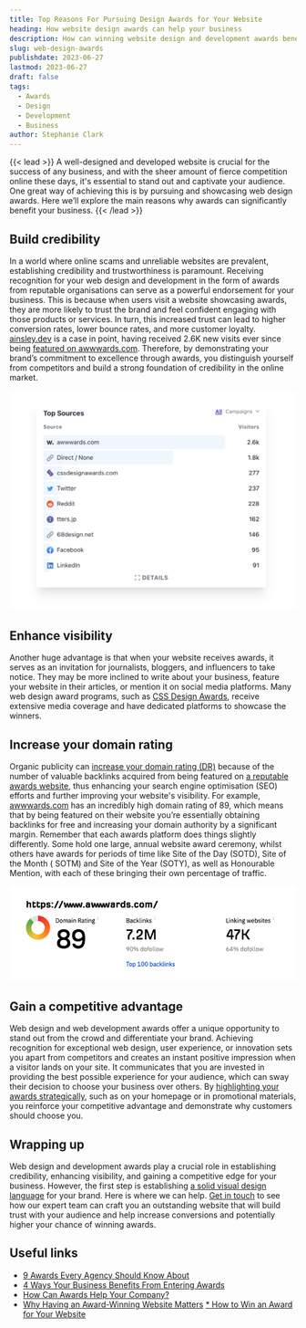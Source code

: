 ```yaml
---
title: Top Reasons For Pursuing Design Awards for Your Website
heading: How website design awards can help your business
description: How can winning website design and development awards benefit your business? Read on to find out more about what achieving awards can do for your brand.
slug: web-design-awards
publishdate: 2023-06-27
lastmod: 2023-06-27
draft: false
tags:
  - Awards
  - Design
  - Development
  - Business
author: Stephanie Clark
---
```


{{< lead >}}
A well-designed and developed website is crucial for the success of any business, and with the sheer amount of fierce
competition online these days, it's essential to stand out and captivate your audience. One great way of achieving this
is by pursuing and showcasing web design awards. Here we’ll explore the main reasons why awards can significantly
benefit your business.
{{< /lead >}}

## Build credibility

In a world where online scams and unreliable websites are prevalent, establishing credibility and trustworthiness is
paramount. Receiving recognition for your web design and development in the form of awards from reputable organisations
can serve as a powerful endorsement for your business. This is because when users visit a website showcasing awards,
they are more likely to trust the brand and feel confident engaging with those products or services. In turn, this
increased trust can lead to higher conversion rates, lower bounce rates, and more customer
loyalty. [ainsley.dev](http://ainsley.dev) is a case in point, having received 2.6K new visits ever since
being [featured on awwwards.com](https://www.awwwards.com/sites/ainsley-dev). Therefore, by demonstrating your brand’s
commitment to excellence through awards, you distinguish yourself from competitors and build a strong foundation of
credibility in the online market.

![Website Traffic](images/website-traffic.png)

## Enhance visibility

Another huge advantage is that when your website receives awards, it serves as an invitation for journalists, bloggers,
and influencers to take notice. They may be more inclined to write about your business, feature your website in their
articles, or mention it on social media platforms. Many web design award programs, such
as [CSS Design Awards](https://www.cssdesignawards.com/sites/ainsley-dev/43451/), receive extensive media coverage and
have dedicated platforms to showcase the winners.

## Increase your domain rating

Organic publicity can [increase your domain rating (DR)](https://ahrefs.com/blog/how-to-increase-website-authority/)
because of the number of valuable backlinks acquired from being featured
on [a reputable awards website](https://webflow.com/blog/9-agency-awards), thus enhancing your search engine
optimisation (SEO) efforts and further improving your website's visibility. For
example, [awwwards.com](http://awwwards.com) has an incredibly high domain rating of 89, which means that by being
featured on their website you’re essentially obtaining backlinks for free and increasing your domain authority by a
significant margin. Remember that each awards platform does things slightly differently. Some hold one large, annual
website award ceremony, whilst others have awards for periods of time like Site of the Day (SOTD), Site of the Month (
SOTM) and Site of the Year (SOTY), as well as Honourable Mention, with each of these bringing their own percentage of
traffic.

![Ahrefs Domain Rating for awwwards](images/dr-rating.png)

## Gain a competitive advantage

Web design and web development awards offer a unique opportunity to stand out from the crowd and differentiate your
brand. Achieving recognition for exceptional web design, user experience, or innovation sets you apart from competitors
and creates an instant positive impression when a visitor lands on your site. It communicates that you are invested in
providing the best possible experience for your audience, which can sway their decision to choose your business over
others.
By [highlighting your awards strategically](https://understandingecommerce.com/how-to-show-off-achievements-on-your-ecommerce-site/),
such as on your homepage or in promotional materials, you reinforce your competitive advantage and demonstrate why
customers should choose you.

## Wrapping up

Web design and development awards play a crucial role in establishing credibility, enhancing visibility, and gaining a
competitive edge for your business. However, the first step is
establishing [a solid visual design language](https://ainsley.dev/brand/) for your brand. Here is where we can
help. [Get in touch](https://ainsley.dev/contact/) to see how our expert team can craft you an outstanding website that
will build trust with your audience and help increase conversions and potentially higher your chance of winning awards.

## Useful links

* [9 Awards Every Agency Should Know About](https://webflow.com/blog/9-agency-awards)
* [4 Ways Your Business Benefits From Entering Awards](https://allthingsbusiness.co.uk/2022/07/21/business-benefits-from-entering-awards/)
* [How Can Awards Help Your Company?](https://www.business.com/articles/do-awards-really-do-anything-for-your-company/)
* [Why Having an Award-Winning Website Matters](https://medium.com/bornfight-studio/why-does-having-an-award-winning-website-matter-a8b4da814d6f)
[* How to Win an Award for Your Website](https://prismic.io/blog/how-to-win-award-for-website)
